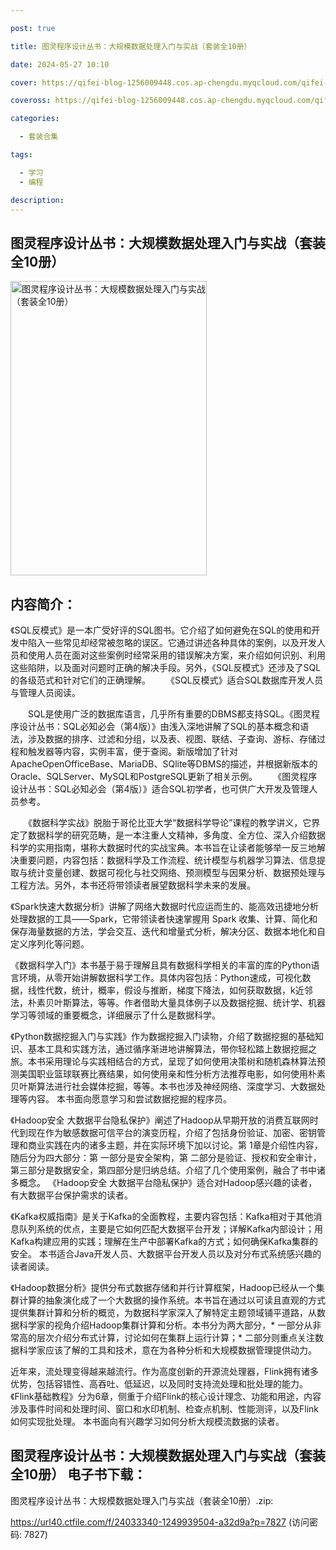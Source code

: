 ```yaml
---

post: true

title: 图灵程序设计丛书：大规模数据处理入门与实战（套装全10册）

date: 2024-05-27 10:10

cover: https://qifei-blog-1256009448.cos.ap-chengdu.myqcloud.com/qifei-blog/6634f0980ea9cb14034be53b.jpg

coveross: https://qifei-blog-1256009448.cos.ap-chengdu.myqcloud.com/qifei-blog/6634f0980ea9cb14034be53b.jpg

categories:

  - 套装合集

tags:

  - 学习
  - 编程

description:
---
```


## 图灵程序设计丛书：大规模数据处理入门与实战（套装全10册）
<img alt="图灵程序设计丛书：大规模数据处理入门与实战（套装全10册）" class="aligncenter loading" data-was-processed="true" decoding="async" fetchpriority="high" height="471" src="https://qifei-blog-1256009448.cos.ap-chengdu.myqcloud.com/qifei-blog/6634f0980ea9cb14034be53b.jpg " style="cursor: zoom-in;" width="314"/>

## 内容简介：

《SQL反模式》是一本广受好评的SQL图书。它介绍了如何避免在SQL的使用和开发中陷入一些常见却经常被忽略的误区。它通过讲述各种具体的案例，以及开发人员和使用人员在面对这些案例时经常采用的错误解决方案，来介绍如何识别、利用这些陷阱，以及面对问题时正确的解决手段。另外，《SQL反模式》还涉及了SQL的各级范式和针对它们的正确理解。 　　《SQL反模式》适合SQL数据库开发人员与管理人员阅读。<br/>

　　SQL是使用广泛的数据库语言，几乎所有重要的DBMS都支持SQL。《图灵程序设计丛书：SQL必知必会（第4版）》由浅入深地讲解了SQL的基本概念和语法，涉及数据的排序、过滤和分组，以及表、视图、联结、子查询、游标、存储过程和触发器等内容，实例丰富，便于查阅。新版增加了针对ApacheOpenOfficeBase、MariaDB、SQlite等DBMS的描述，并根据新版本的Oracle、SQLServer、MySQL和PostgreSQL更新了相关示例。 　　《图灵程序设计丛书：SQL必知必会（第4版）》适合SQL初学者，也可供广大开发及管理人员参考。<br/>

　　《数据科学实战》脱胎于哥伦比亚大学“数据科学导论”课程的教学讲义，它界定了数据科学的研究范畴，是一本注重人文精神，多角度、全方位、深入介绍数据科学的实用指南，堪称大数据时代的实战宝典。本书旨在让读者能够举一反三地解决重要问题，内容包括：数据科学及工作流程、统计模型与机器学习算法、信息提取与统计变量创建、数据可视化与社交网络、预测模型与因果分析、数据预处理与工程方法。另外，本书还将带领读者展望数据科学未来的发展。<br/>

《Spark快速大数据分析》讲解了网络大数据时代应运而生的、能高效迅捷地分析处理数据的工具——Spark，它带领读者快速掌握用 Spark 收集、计算、简化和保存海量数据的方法，学会交互、迭代和增量式分析，解决分区、数据本地化和自定义序列化等问题。<br/>

《数据科学入门》本书基于易于理解且具有数据科学相关的丰富的库的Python语言环境，从零开始讲解数据科学工作。具体内容包括：Python速成，可视化数据，线性代数，统计，概率，假设与推断，梯度下降法，如何获取数据，k近邻法，朴素贝叶斯算法，等等。作者借助大量具体例子以及数据挖掘、统计学、机器学习等领域的重要概念，详细展示了什么是数据科学。<br/>

《Python数据挖掘入门与实践》作为数据挖掘入门读物，介绍了数据挖掘的基础知识、基本工具和实践方法，通过循序渐进地讲解算法，带你轻松踏上数据挖掘之旅。本书采用理论与实践相结合的方式，呈现了如何使用决策树和随机森林算法预测美国职业篮球联赛比赛结果，如何使用亲和性分析方法推荐电影，如何使用朴素贝叶斯算法进行社会媒体挖掘，等等。本书也涉及神经网络、深度学习、大数据处理等内容。 本书面向愿意学习和尝试数据挖掘的程序员。<br/>

《Hadoop安全 大数据平台隐私保护》阐述了Hadoop从早期开放的消费互联网时代到现在作为敏感数据可信平台的演变历程，介绍了包括身份验证、加密、密钥管理和商业实践在内的诸多主题，并在实际环境下加以讨论。第 1章是介绍性内容，随后分为四大部分：第 一部分是安全架构，第 二部分是验证、授权和安全审计，第三部分是数据安全，第四部分是归纳总结。介绍了几个使用案例，融合了书中诸多概念。 《Hadoop安全 大数据平台隐私保护》适合对Hadoop感兴趣的读者，有大数据平台保护需求的读者。<br/>

《Kafka权威指南》是关于Kafka的全面教程，主要内容包括：Kafka相对于其他消息队列系统的优点，主要是它如何匹配大数据平台开发；详解Kafka内部设计；用Kafka构建应用的实践；理解在生产中部署Kafka的方式；如何确保Kafka集群的安全。 本书适合Java开发人员、大数据平台开发人员以及对分布式系统感兴趣的读者阅读。<br/>

《Hadoop数据分析》提供分布式数据存储和并行计算框架，Hadoop已经从一个集群计算的抽象演化成了一个大数据的操作系统。本书旨在通过以可读且直观的方式提供集群计算和分析的概览，为数据科学家深入了解特定主题领域铺平道路，从数据科学家的视角介绍Hadoop集群计算和分析。本书分为两大部分，* 一部分从非常高的层次介绍分布式计算，讨论如何在集群上运行计算；* 二部分则重点关注数据科学家应该了解的工具和技术，意在为各种分析和大规模数据管理提供动力。<br/>

近年来，流处理变得越来越流行。作为高度创新的开源流处理器，Flink拥有诸多优势，包括容错性、高吞吐、低延迟，以及同时支持流处理和批处理的能力。《Flink基础教程》分为6章，侧重于介绍Flink的核心设计理念、功能和用途，内容涉及事件时间和处理时间、窗口和水印机制、检查点机制、性能测评，以及Flink如何实现批处理。 本书面向有兴趣学习如何分析大规模流数据的读者。

## 图灵程序设计丛书：大规模数据处理入门与实战（套装全10册） 电子书下载：
图灵程序设计丛书：大规模数据处理入门与实战（套装全10册）.zip: 

https://url40.ctfile.com/f/24033340-1249939504-a32d9a?p=7827 (访问密码: 7827)
